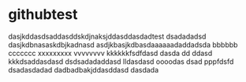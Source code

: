 # githubtest
dasjkddasdsaddasddskdjnaksjddasddasdadtest
dsadadadsd
dasjkdbnasaskdbjkadnasd
asdjkbasjkdbasdaaaaaadaddadsda
bbbbbb
ccccccc
xxxxxxxxx
vvvvvvvv
kkkkkkfsdfdasd
dasda
dd
ddasd
kkkdsaddasdasd
dsdsadadaddasd
lldasdasd
oooodas
dsad
pppfdsfd
dsadasdadad
dadbadbakjddasddasd
dasdada
